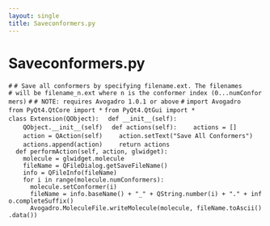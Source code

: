 ```yaml
---
layout: single
title: Saveconformers.py
---
```


# Saveconformers.py

`#`
`# Save all conformers by specifying filename.ext. The filenames`
`# will be filename_n.ext where n is the conformer index (0...numConformers)`
`#`
`# NOTE: requires Avogadro 1.0.1 or above`
`#`
`import Avogadro`
`from PyQt4.QtCore import *`
`from PyQt4.QtGui import *`
`class Extension(QObject):`
`  def __init__(self):`
`    QObject.__init__(self)`
`  def actions(self):`
`    actions = []`
`    action = QAction(self)`
`    action.setText("Save All Conformers")`
`    actions.append(action)`
`    return actions`
`  def performAction(self, action, glwidget):`
`    molecule = glwidget.molecule`
`    fileName = QFileDialog.getSaveFileName()`
`    info = QFileInfo(fileName)`
`    for i in range(molecule.numConformers):`
`      molecule.setConformer(i)`
`      fileName = info.baseName() + "_" + QString.number(i) + "." + info.completeSuffix()`
`      Avogadro.MoleculeFile.writeMolecule(molecule, fileName.toAscii().data())`

